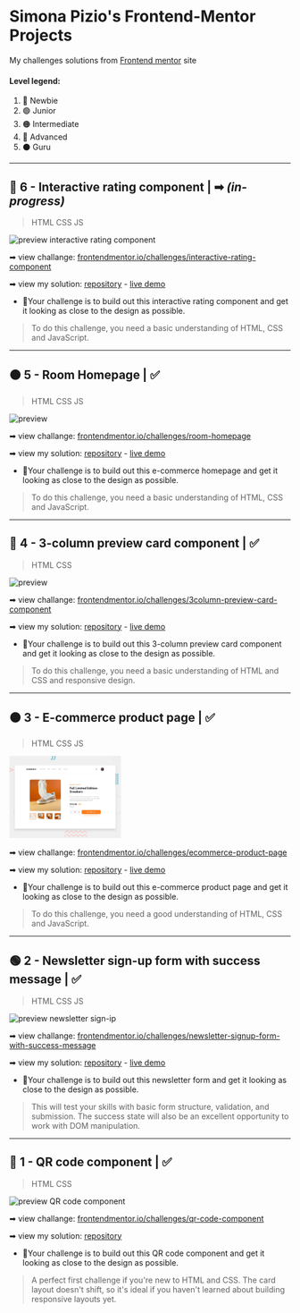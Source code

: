 # Simona Pizio's Frontend-Mentor Projects
My challenges solutions from [Frontend mentor](https://www.frontendmentor.io/) site

#### Level legend:
  1. 🔵 Newbie
  2. 🟢 Junior
  3. 🟠 Intermediate
  4. 🔴 Advanced
  5. ⚫ Guru
---
<!-- ## ⚪ 0  ... |  ➡ *(in-progress)* -->

## 🔵 6 - Interactive rating component |  ➡ *(in-progress)*
> HTML CSS JS

<img src="https://github.com/SimonaPiz/Frontend-Mentor-Projects/assets/91121660/a24975ca-da15-4b4d-87bc-7e9e0adf052b" alt="preview interactive rating component" width="200px" />

  ➡ view challange: [frontendmentor.io/challenges/interactive-rating-component](https://www.frontendmentor.io/challenges/interactive-rating-component-koxpeBUmI)
  
  ➡ view my solution: [repository]() - [live demo]()


  - 📝Your challenge is to build out this interactive rating component and get it looking as close to the design as possible.

  > To do this challenge, you need a basic understanding of HTML, CSS and JavaScript.

---

## 🟠 5 - Room Homepage |  ✅
> HTML CSS JS

<img src="https://github.com/SimonaPiz/Frontend-Mentor-Projects/assets/91121660/2eb521c6-21d8-43e3-82bf-2fd69792b5cc" alt="preview" width="200px" />

  ➡ view challange: [frontendmentor.io/challenges/room-homepage](https://www.frontendmentor.io/challenges/room-homepage-BtdBY_ENq)
  
  ➡ view my solution: [repository](https://github.com/SimonaPiz/Frontend-Mentor-Projects/tree/main/room-homepage) - [live demo](https://simonapiz-room-homepage.netlify.app/)


  - 📝Your challenge is to build out this e-commerce homepage and get it looking as close to the design as possible.

  > To do this challenge, you need a basic understanding of HTML, CSS and JavaScript.

---
## 🔵 4 - 3-column preview card component | ✅
> HTML CSS

<img src="https://github.com/SimonaPiz/Frontend-Mentor-Projects/assets/91121660/a01ed5b4-9f5b-4f57-bc3d-28dd4b19ddb6" alt="preview" width="200px" />

  ➡ view challange: [frontendmentor.io/challenges/3column-preview-card-component](https://www.frontendmentor.io/challenges/3column-preview-card-component-pH92eAR2-)
  
  ➡ view my solution: [repository](https://github.com/SimonaPiz/Frontend-Mentor-Projects/tree/main/3-column-preview-card) - [live demo](https://simonapiz-3-column-preview-card.netlify.app/)


  - 📝Your challenge is to build out this 3-column preview card component and get it looking as close to the design as possible.

  > To do this challenge, you need a basic understanding of HTML and CSS and responsive design.

---
## 🟠 3 - E-commerce product page | ✅
> HTML CSS JS

<img src="https://github.com/SimonaPiz/Frontend-Mentor-Projects/blob/main/ecommerce-product-page/design/desktop-preview.jpg?raw=true" alt="preview producy page" width="200px" />

  ➡ view challange: [frontendmentor.io/challenges/ecommerce-product-page](https://www.frontendmentor.io/challenges/ecommerce-product-page-UPsZ9MJp6)
  
  ➡ view my solution: [repository](https://github.com/SimonaPiz/Frontend-Mentor-Projects/tree/main/ecommerce-product-page) - [live demo](https://simonapiz-fmentor-ecom-product-page.netlify.app/)


  - 📝Your challenge is to build out this e-commerce product page and get it looking as close to the design as possible.

  > To do this challenge, you need a good understanding of HTML, CSS and JavaScript.

---
## 🟢 2 - Newsletter sign-up form with success message | ✅
> HTML CSS JS

<img src="https://github.com/SimonaPiz/Frontend-Mentor-Projects/assets/91121660/d173ac41-9ee8-4596-9358-3812381def2a" alt="preview newsletter sign-ip" width="200px" />

  ➡ view challange: [frontendmentor.io/challenges/newsletter-signup-form-with-success-message](https://www.frontendmentor.io/challenges/newsletter-signup-form-with-success-message-3FC1AZbNrv)
  
  ➡ view my solution: [repository](https://github.com/SimonaPiz/Frontend-Mentor-Projects/tree/main/newsletter-sign-up-with-success-message) - [live demo](https://newsletter-sign-up_simonapiz.surge.sh/index.html)


  - 📝Your challenge is to build out this newsletter form and get it looking as close to the design as possible.

  > This will test your skills with basic form structure, validation, and submission. The success state will also be an excellent opportunity to work with DOM manipulation.

---
## 🔵 1 - QR code component | ✅
> HTML CSS

<img src="https://github.com/SimonaPiz/Frontend-Mentor-Projects/assets/91121660/e1167a2e-fd83-4d5a-954e-00ada6af5b32" alt="preview QR code component" width="200px" />

  ➡ view challange: [frontendmentor.io/challenges/qr-code-component](https://www.frontendmentor.io/challenges/qr-code-component-iux_sIO_H)
  
  ➡ view my solution: [repository](https://github.com/SimonaPiz/Frontend-Mentor-Projects/tree/main/qr-code-component-main)


  - 📝Your challenge is to build out this QR code component and get it looking as close to the design as possible.

  > A perfect first challenge if you're new to HTML and CSS. The card layout doesn't shift, so it's ideal if you haven't learned about building responsive layouts yet.
